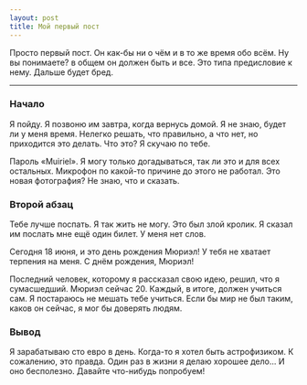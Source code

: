 ```yaml
---
layout: post
title: Мой первый пост
---
```


Просто первый пост. Он как-бы ни о чём и в то же время обо всём. Ну вы понимаете? в общем он должен быть и все. Это типа предисловие к нему. Дальше будет бред.

-----

### Начало

Я пойду. Я позвоню им завтра, когда вернусь домой. Я не знаю, будет ли у меня время. Нелегко решать, что правильно, а что нет, но приходится это делать. Что это? Я скучаю по тебе.

Пароль «Muiriel». Я могу только догадываться, так ли это и для всех остальных. Микрофон по какой-то причине до этого не работал. Это новая фотография? Не знаю, что и сказать.

### Второй абзац

Тебе лучше поспать. Я так жить не могу. Это был злой кролик. Я сказал им послать мне ещё один билет. У меня нет слов.

Сегодня 18 июня, и это день рождения Мюриэл! У тебя не хватает терпения на меня. С днём рождения, Мюриэл!

Последний человек, которому я рассказал свою идею, решил, что я сумасшедший. Мюриэл сейчас 20. Каждый, в итоге, должен учиться сам. Я постараюсь не мешать тебе учиться. Если бы мир не был таким, каков он сейчас, я мог бы доверять людям.

### Вывод

Я зарабатываю сто евро в день. Когда-то я хотел быть астрофизиком. К сожалению, это правда. Один раз в жизни я делаю хорошее дело... И оно бесполезно. Давайте что-нибудь попробуем!